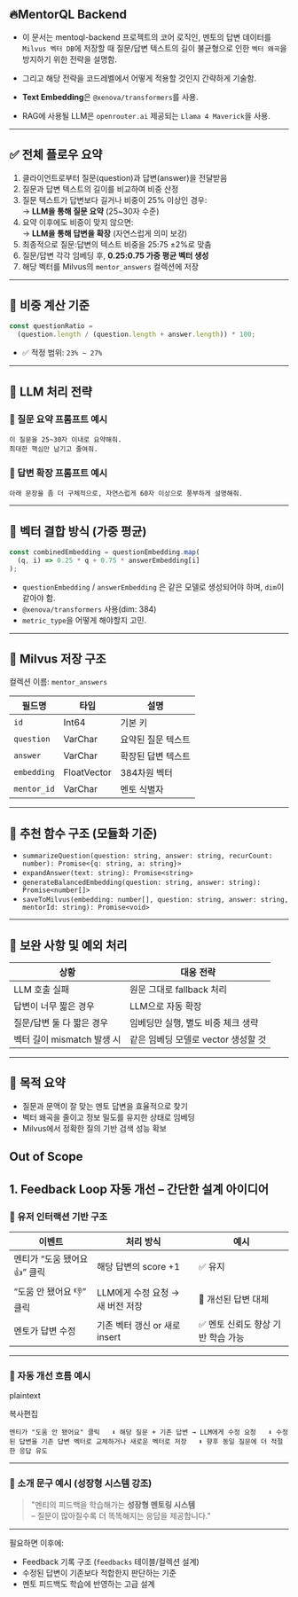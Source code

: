 ## 🔥**MentorQL Backend**

- 이 문서는 mentoql-backend 프로젝트의 코어 로직인,
  멘토의 답변 데이터를 `Milvus 벡터 DB`에 저장할 때 질문/답변 텍스트의 길이 불균형으로 인한 `벡터 왜곡`을 방지하기 위한 전략을 설명함.

- 그리고 해당 전략을 코드레벨에서 어떻게 적용할 것인지 간략하게 기술함.

- **Text Embedding**은 `@xenova/transformers`를 사용.

- RAG에 사용될 LLM은 `openrouter.ai` 제공되는 `Llama 4 Maverick`을 사용.

---

## ✅ 전체 플로우 요약

1. 클라이언트로부터 질문(question)과 답변(answer)을 전달받음
2. 질문과 답변 텍스트의 길이를 비교하여 비중 산정
3. 질문 텍스트가 답변보다 길거나 비중이 25% 이상인 경우:  
   → **LLM을 통해 질문 요약** (25~30자 수준)
4. 요약 이후에도 비중이 맞지 않으면:  
   → **LLM을 통해 답변을 확장** (자연스럽게 의미 보강)
5. 최종적으로 질문:답변의 텍스트 비중을 25:75 ±2%로 맞춤
6. 질문/답변 각각 임베딩 후, **0.25:0.75 가중 평균 벡터 생성**
7. 해당 벡터를 Milvus의 `mentor_answers` 컬렉션에 저장

---

## 📐 비중 계산 기준

```ts
const questionRatio =
  (question.length / (question.length + answer.length)) * 100;
```

- ✅ 적정 범위: `23% ~ 27%`

---

## 🧠 LLM 처리 전략

### 📌 질문 요약 프롬프트 예시

```
이 질문을 25~30자 이내로 요약해줘.
최대한 핵심만 남기고 줄여줘.
```

### 📌 답변 확장 프롬프트 예시

```
아래 문장을 좀 더 구체적으로, 자연스럽게 60자 이상으로 풍부하게 설명해줘.
```

---

## 🔢 벡터 결합 방식 (가중 평균)

```ts
const combinedEmbedding = questionEmbedding.map(
  (q, i) => 0.25 * q + 0.75 * answerEmbedding[i]
);
```

- `questionEmbedding` / `answerEmbedding` 은 같은 모델로 생성되어야 하며, `dim`이 같아야 함.
- `@xenova/transformers` 사용(dim: 384)
- `metric_type`을 어떻게 해야할지 고민.

---

## 💾 Milvus 저장 구조

컬렉션 이름: `mentor_answers`

| 필드명      | 타입        | 설명               |
| ----------- | ----------- | ------------------ |
| `id`        | Int64       | 기본 키            |
| `question`  | VarChar     | 요약된 질문 텍스트 |
| `answer`    | VarChar     | 확장된 답변 텍스트 |
| `embedding` | FloatVector | 384차원 벡터       |
| `mentor_id` | VarChar     | 멘토 식별자        |

---

## 📁 추천 함수 구조 (모듈화 기준)

- `summarizeQuestion(question: string, answer: string, recurCount: number): Promise<{q: string, a: string}>`
- `expandAnswer(text: string): Promise<string>`
- `generateBalancedEmbedding(question: string, answer: string): Promise<number[]>`
- `saveToMilvus(embedding: number[], question: string, answer: string, mentorId: string): Promise<void>`

---

## 🧪 보완 사항 및 예외 처리

| 상황                       | 대응 전략                           |
| -------------------------- | ----------------------------------- |
| LLM 호출 실패              | 원문 그대로 fallback 처리           |
| 답변이 너무 짧은 경우      | LLM으로 자동 확장                   |
| 질문/답변 둘 다 짧은 경우  | 임베딩만 실행, 별도 비중 체크 생략  |
| 벡터 길이 mismatch 발생 시 | 같은 임베딩 모델로 vector 생성할 것 |

---

## 🎯 목적 요약

- 질문과 문맥이 잘 맞는 멘토 답변을 효율적으로 찾기
- 벡터 왜곡을 줄이고 정보 밀도를 유지한 상태로 임베딩
- Milvus에서 정확한 질의 기반 검색 성능 확보

## Out of Scope

## 1. Feedback Loop 자동 개선 – 간단한 설계 아이디어

### 🔄 유저 인터랙션 기반 구조

| 이벤트                       | 처리 방식                        | 예시                               |
| ---------------------------- | -------------------------------- | ---------------------------------- |
| 멘티가 “도움 됐어요 👍” 클릭 | 해당 답변의 score +1             | ✅ 유지                            |
| “도움 안 됐어요 👎” 클릭     | LLM에게 수정 요청 → 새 버전 저장 | 🔄 개선된 답변 대체                |
| 멘토가 답변 수정             | 기존 벡터 갱신 or 새로 insert    | ✅ 멘토 신뢰도 향상 기반 학습 가능 |

---

### 🧠 자동 개선 흐름 예시

plaintext

복사편집

`멘티가 "도움 안 됐어요" 클릭   ⬇ 해당 질문 + 기존 답변 → LLM에게 수정 요청   ⬇ 수정된 답변을 기존 답변 벡터로 교체하거나 새로운 벡터로 저장   ⬇ 향후 동일 질문에 더 적절한 응답 유도`

---

### 💬 소개 문구 예시 (성장형 시스템 강조)

> "멘티의 피드백을 학습해가는 **성장형 멘토링 시스템**  
> – 질문이 많아질수록 더 똑똑해지는 응답을 제공합니다."

---

필요하면 이후에:

- Feedback 기록 구조 (`feedbacks` 테이블/컬렉션 설계)
- 수정된 답변이 기존보다 적합한지 판단하는 기준
- 멘토 피드백도 학습에 반영하는 고급 설계
